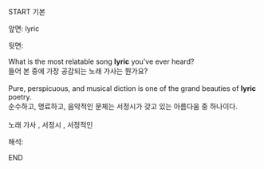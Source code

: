 START
기본

앞면:
lyric


뒷면:
<div>What is the most relatable song <strong>lyric</strong> you've ever heard? </div><div><div>들어 본 중에 가장 공감되는 노래 가사는 뭔가요?</div></div><div><br></div><div><div>Pure, perspicuous, and musical diction is one of the grand beauties of <strong>lyric</strong> poetry. </div><div><div>순수하고, 명료하고, 음악적인 문체는 서정시가 갖고 있는 아름다움 중 하나이다.</div></div></div><div><br></div><div>노래 가사 , 서정시 , 서정적인</div>


해석:

END